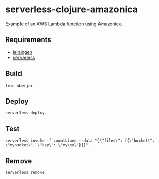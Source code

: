 # serverless-clojure-amazonica

Example of an AWS Lambda function using Amazonica.

## Requirements

* [leiningen](https://leiningen.org)
* [serverless](https://serverless.com)

## Build

    lein uberjar

## Deploy

    serverless deploy

## Test

    serverless invoke -f countLines --data "{\"files\": [{\"bucket\": \"mybucket\", \"key\": \"mykey\"}]}"

## Remove

    serverless remove
